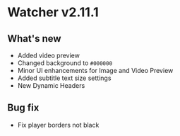 # Watcher v2.11.1

## What's new
- Added video preview
- Changed background to `#000000`
- Minor UI enhancements for Image and Video Preview
- Added subtitle text size settings
- New Dynamic Headers

## Bug fix
- Fix player borders not black
